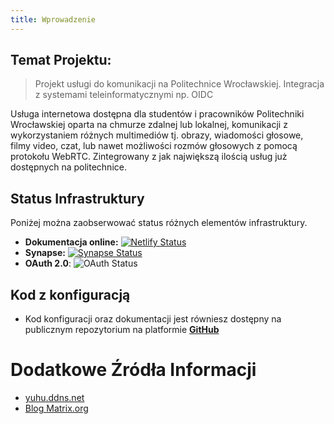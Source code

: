```yaml
---
title: Wprowadzenie
---
```

## Temat Projektu:
> Projekt usługi do komunikacji na Politechnice Wrocławskiej. Integracja z systemami teleinformatycznymi np. OIDC

Usługa internetowa dostępna dla studentów i pracowników Politechniki Wrocławskiej oparta na chmurze zdalnej lub lokalnej, komunikacji z wykorzystaniem różnych multimediów tj. obrazy, wiadomości głosowe, filmy video, czat, lub nawet możliwości rozmów głosowych z pomocą protokołu WebRTC.
Zintegrowany z jak największą ilością usług już dostępnych na politechnice.

## Status Infrastruktury

Poniżej można zaobserwować status różnych elementów infrastruktury.

- **Dokumentacja online:** [![Netlify Status](https://api.netlify.com/api/v1/badges/dc2f735b-a08b-4674-bf98-1c69a4b7ee95/deploy-status)](https://docs.pwr.ambrozy.xyz)
- **Synapse:** [![Synapse Status](https://img.shields.io/badge/Status-up-brightgreen?logo=matrix&style=plastic)](https://matrix.pwr.ambrozy.xyz)
- **OAuth 2.0**: ![OAuth Status](https://img.shields.io/badge/Status-working-brightgreen?logo=Google&style=plastic)

## Kod z konfiguracją
- Kod konfiguracji oraz dokumentacji jest równiesz dostępny na publicznym repozytorium na platformie **[GitHub](https://github.com/pwr-pro/mtx4pwr)**

# Dodatkowe Źródła Informacji
- [yuhu.ddns.net](https://yuhu.ddns.net/en/services/regular/im/matrix/)
- [Blog Matrix.org](https://matrix.org/blog/posts)
